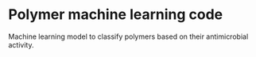# Polymer machine learning code 

Machine learning model to classify polymers based on their antimicrobial activity.

